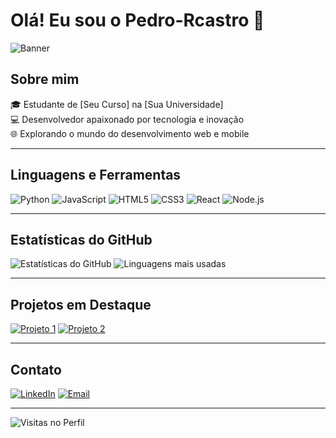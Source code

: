 # Olá! Eu sou o Pedro-Rcastro 👋

![Banner](https://via.placeholder.com/1200x300.png?text=Bem-vindo+ao+meu+perfil+GitHub)

## Sobre mim

🎓 Estudante de [Seu Curso] na [Sua Universidade]  
💻 Desenvolvedor apaixonado por tecnologia e inovação  
🌐 Explorando o mundo do desenvolvimento web e mobile  

---

## Linguagens e Ferramentas

![Python](https://img.shields.io/badge/Python-3776AB?style=for-the-badge&logo=python&logoColor=white)
![JavaScript](https://img.shields.io/badge/JavaScript-F7DF1E?style=for-the-badge&logo=javascript&logoColor=black)
![HTML5](https://img.shields.io/badge/HTML5-E34F26?style=for-the-badge&logo=html5&logoColor=white)
![CSS3](https://img.shields.io/badge/CSS3-1572B6?style=for-the-badge&logo=css3&logoColor=white)
![React](https://img.shields.io/badge/React-20232A?style=for-the-badge&logo=react&logoColor=61DAFB)
![Node.js](https://img.shields.io/badge/Node.js-339933?style=for-the-badge&logo=nodedotjs&logoColor=white)

---

## Estatísticas do GitHub

![Estatísticas do GitHub](https://github-readme-stats.vercel.app/api?username=Pedro-Rcastro&show_icons=true&theme=radical)
![Linguagens mais usadas](https://github-readme-stats.vercel.app/api/top-langs/?username=Pedro-Rcastro&layout=compact&theme=radical)

---

## Projetos em Destaque

[![Projeto 1](https://github-readme-stats.vercel.app/api/pin/?username=Pedro-Rcastro&repo=projeto1&theme=radical)](https://github.com/Pedro-Rcastro/projeto1)
[![Projeto 2](https://github-readme-stats.vercel.app/api/pin/?username=Pedro-Rcastro&repo=projeto2&theme=radical)](https://github.com/Pedro-Rcastro/projeto2)

---

## Contato

[![LinkedIn](https://img.shields.io/badge/LinkedIn-0077B5?style=for-the-badge&logo=linkedin&logoColor=white)](https://www.linkedin.com/in/seu-perfil)
[![Email](https://img.shields.io/badge/Email-D14836?style=for-the-badge&logo=gmail&logoColor=white)](mailto:seu-email@gmail.com)

---

![Visitas no Perfil](https://komarev.com/ghpvc/?username=Pedro-Rcastro&color=blueviolet&style=flat-square)

<!-- Adicione mais detalhes, gráficos, animações e interatividade conforme necessário -->